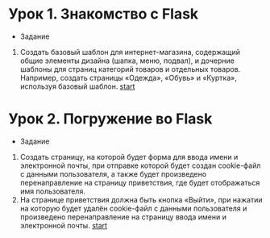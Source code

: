 # Урок 1. Знакомство с Flask
* Задание

1. Создать базовый шаблон для интернет-магазина,
содержащий общие элементы дизайна (шапка, меню, подвал),
и дочерние шаблоны для страниц категорий товаров и отдельных
товаров. Например, создать страницы «Одежда», «Обувь» и 
«Куртка», используя базовый шаблон. [start](./sem_1/homework_1.py)


# Урок 2. Погружение во Flask
* Задание

1. Создать страницу, на которой будет форма для ввода имени и
электронной почты, при отправке которой будет создан cookie-файл
с данными пользователя, а также будет произведено перенаправление
на страницу приветствия, где будет отображаться имя пользователя.
2. На странице приветствия должна быть кнопка «Выйти», при нажатии
на которую будет удалён cookie-файл с данными пользователя
и произведено перенаправление на страницу ввода имени и электронной почты. [start](./sem_2/homework_2.py)